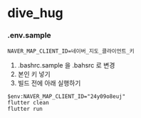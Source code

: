 # dive_hug

### .env.sample
```
NAVER_MAP_CLIENT_ID=네이버_지도_클라이언트_키
```
1. .bashrc.sample 을 .bahsrc 로 변경
2. 본인 키 넣기
3. 빌드 전에 아래 실행하기  
```
$env:NAVER_MAP_CLIENT_ID="24y09o8euj"
flutter clean
flutter run
```